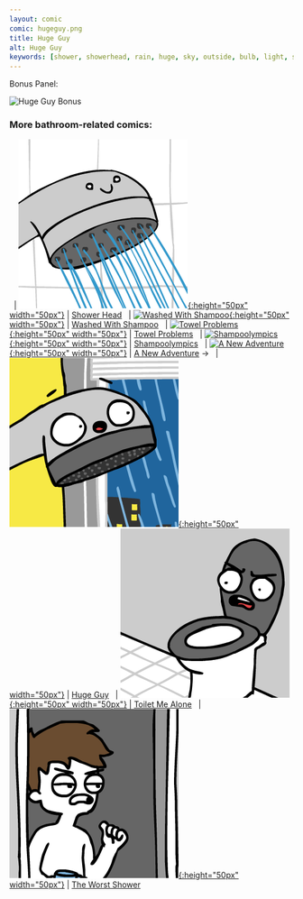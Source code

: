 ```yaml
---
layout: comic
comic: hugeguy.png
title: Huge Guy
alt: Huge Guy
keywords: [shower, showerhead, rain, huge, sky, outside, bulb, light, sun, bathroom]
---
```


Bonus Panel:

![Huge Guy Bonus](/images/hugeguy_bonus.png)

### More bathroom-related comics:

&nbsp; | [![Shower Head](/thumbs/showerhead.png){:height="50px" width="50px"}](https://lolnein.com/2017/09/22/showerhead/) | [Shower Head](https://lolnein.com/2017/09/22/showerhead/)
&nbsp; | [![Washed With Shampoo](/thumbs/washedwithshampoo.png){:height="50px" width="50px"}](https://lolnein.com/2017/11/03/washedwithshampoo/) | [Washed With Shampoo](https://lolnein.com/2017/11/03/washedwithshampoo/)
&nbsp; | [![Towel Problems](/thumbs/towelproblems.png){:height="50px" width="50px"}](https://lolnein.com/2017/11/29/towelproblems/) | [Towel Problems](https://lolnein.com/2017/11/29/towelproblems/)
&nbsp; | [![Shampoolympics](/thumbs/shampoolympics.png){:height="50px" width="50px"}](https://lolnein.com/2018/04/19/shampoolympics/) | [Shampoolympics](https://lolnein.com/2018/04/19/shampoolympics/)
&nbsp; | [![A New Adventure](/thumbs/anewadventure.png){:height="50px" width="50px"}](https://lolnein.com/2018/08/10/anewadventure/) | [A New Adventure](https://lolnein.com/2018/08/10/anewadventure/)
&rarr; &nbsp; | [![Huge Guy](/thumbs/hugeguy.png){:height="50px" width="50px"}](https://lolnein.com/2019/09/16/hugeguy/) | [Huge Guy](https://lolnein.com/2019/09/16/hugeguy/)
&nbsp; | [![Toilet Me Alone](/thumbs/toiletmealone.png){:height="50px" width="50px"}](https://lolnein.com/2020/02/22/toiletmealone/) | [Toilet Me Alone](https://lolnein.com/2020/02/22/toiletmealone/)
&nbsp; | [![The Worst Shower](/thumbs/theworstshower.png){:height="50px" width="50px"}](https://lolnein.com/2020/04/22/theworstshower/) | [The Worst Shower](https://lolnein.com/2020/04/22/theworstshower/)
